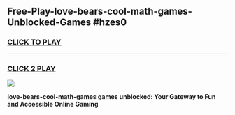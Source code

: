 
## Free-Play-love-bears-cool-math-games-Unblocked-Games #hzes0
<h3>
<a href="https://news.freeplayer.one?title=love-bears-cool-math-games&ref=8M">CLICK TO PLAY</a></h3>
<hr>

<h3>
<a href="https://news.freeplayer.one?title=love-bears-cool-math-games&ref=8M">CLICK 2 PLAY</a>
  
</h3>

<a href="https://news.freeplayer.one?title=love-bears-cool-math-games&ref=8M"><img src="https://clearcache.store/games.png"></a>


**love-bears-cool-math-games games unblocked: Your Gateway to Fun and Accessible Online Gaming**
